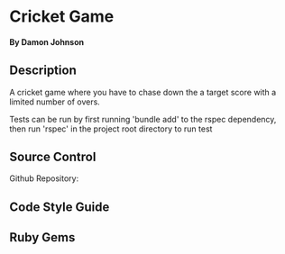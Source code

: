 # Cricket Game
#### By Damon Johnson


## Description
A cricket game where you have to chase down the a target score with a limited number of overs.

Tests can be run  by first running 'bundle add' to the rspec dependency, then run 'rspec' in the project root directory to run test




## Source Control
Github Repository:

## Code Style Guide

## Ruby Gems